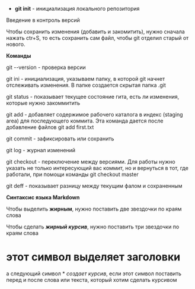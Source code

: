 - **git init** - инициализация локального репозитория

Введение в контроль версий

Чтобы сохранить изменения (добавить и закомитить), нужно сначала нажать ctr+S, то есть сохранить сам файл, чтобы git отделил старый от нового.

**Команды**

git --version - проверка версии

git ini - инициализация, указываем папку, в которой git начнет отслеживать изменения. В папке создается скрытая папка .git

git status - показывает текущее состояние гита, есть ли изменения, которые нужно закоммитить

git add - добавляет содержимое рабочего каталога в индекс (staging area) для последующего коммита. Эта команда дается после добавление файлов git add first.txt

git commit - зафиксировать или сохранить

git log - журнал изменений

git checkout - переключение между версиями. Для работы нужно указать не только интересующий вас коммит, но и вернуться в тот, где работали, при помощи команды git checkout master

git deff - показывает разницу между текущим фалом и сохраненным

**Синтаксис языка Markdown**

Чтобы выделить **жирным**, нужно поставить две звездочки по краям слова

Чтобы сделать ***жирный курсив***, нужно поставить три звездочки по краям слова

# этот символ выделяет заголовки

а следующий символ * *создает курсив*, если этот символ поставить перед и после слова или текста, который хотим сделать курсивом 


